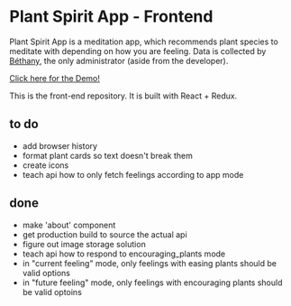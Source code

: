 # Plant Spirit App - Frontend

Plant Spirit App is a meditation app, which recommends plant species to meditate with depending on how you are feeling. Data is collected by [Béthany](oluminousbeing.com), the only administrator (aside from the developer).

[Click here for the Demo!](http://comfortcat.xyz/plant-spirit-demo/)

This is the front-end repository. It is built with React + Redux.

## to do
* add browser history
* format plant cards so text doesn't break them
* create icons
* teach api how to only fetch feelings according to app mode

## done
* make 'about' component
* get production build to source the actual api
* figure out image storage solution
* teach api how to respond to encouraging_plants mode
* in "current feeling" mode, only feelings with easing plants should be valid options
* in "future feeling" mode, only feelings with encouraging plants should be valid optoins